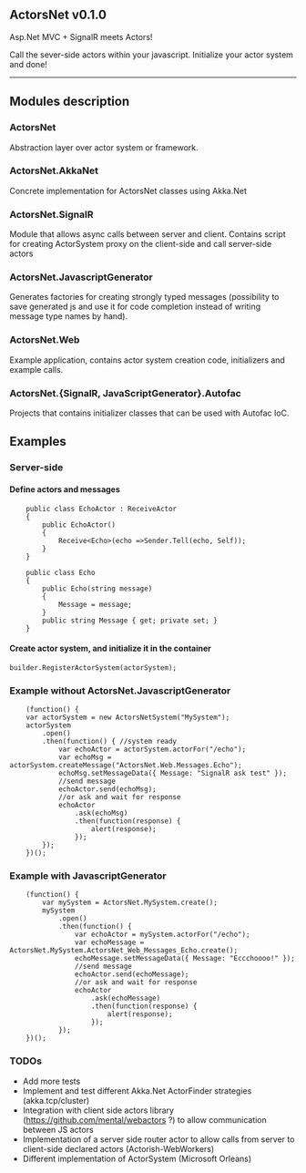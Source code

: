 ActorsNet v0.1.0
---------

Asp.Net MVC + SignalR meets Actors!

Call the sever-side actors within your javascript. 
Initialize your actor system and done!

---------
## Modules description

### ActorsNet
Abstraction layer over actor system or framework.

### ActorsNet.AkkaNet
Concrete implementation for ActorsNet classes using Akka.Net

### ActorsNet.SignalR
Module that allows async calls between server and client.
Contains script for creating ActorSystem proxy on the client-side and call server-side actors 

### ActorsNet.JavascriptGenerator
Generates factories for creating strongly typed messages (possibility to save generated js and use it for code completion instead of writing message type names by hand).

### ActorsNet.Web
Example application, contains actor system creation code, initializers and example calls.

### ActorsNet.{SignalR, JavaScriptGenerator}.Autofac
Projects that contains initializer classes that can be used with Autofac IoC.

## Examples

### Server-side

#### Define actors and messages
```language-csharp
    public class EchoActor : ReceiveActor
    {
        public EchoActor()
        {
            Receive<Echo>(echo =>Sender.Tell(echo, Self));
        }
    }

	public class Echo
    {
        public Echo(string message)
        {
            Message = message;
        }
		public string Message { get; private set; }
    }
```
#### Create actor system, and initialize it in the container

	builder.RegisterActorSystem(actorSystem);	

### Example without ActorsNet.JavascriptGenerator
```language-javascript
	(function() {
    var actorSystem = new ActorsNetSystem("MySystem");
    actorSystem
        .open()
        .then(function() { //system ready
            var echoActor = actorSystem.actorFor("/echo");
            var echoMsg = actorSystem.createMessage("ActorsNet.Web.Messages.Echo");
            echoMsg.setMessageData({ Message: "SignalR ask test" });
			//send message
            echoActor.send(echoMsg);
            //or ask and wait for response 
            echoActor
                .ask(echoMsg)
                .then(function(response) {
                    alert(response);
                });
        });
	})();
```
### Example with JavascriptGenerator
```language-javascript
	(function() {
	    var mySystem = ActorsNet.MySystem.create();
	    mySystem
	        .open()
	        .then(function() {
	            var echoActor = mySystem.actorFor("/echo");
	            var echoMessage = ActorsNet.MySystem.ActorsNet_Web_Messages_Echo.create();
	            echoMessage.setMessageData({ Message: "Eccchoooo!" });
	            //send message
				echoActor.send(echoMessage);
				//or ask and wait for response
	            echoActor
	                .ask(echoMessage)
	                .then(function(response) {
	                    alert(response);
	                });
	        });
	})();
```

### TODOs
- Add more tests
- Implement and test different Akka.Net ActorFinder strategies (akka.tcp/cluster)
- Integration with client side actors library (https://github.com/mental/webactors ?) to allow communication between JS actors
- Implementation of a server side router actor to allow calls from server to client-side declared actors (Actorish-WebWorkers)
- Different implementation of ActorSystem (Microsoft Orleans)